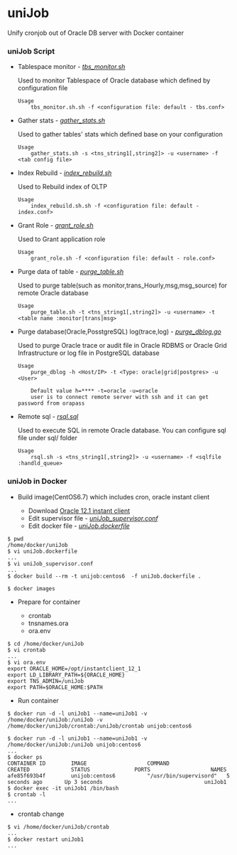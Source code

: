 # uniJob
Unify cronjob out of Oracle DB server with Docker container
 
### uniJob Script

* Tablespace monitor - *[tbs_monitor.sh](tbs_monitor.sh)*

	Used to monitor Tablespace of Oracle database which defined by configuration file  
	
	```
	Usage
		tbs_monitor.sh.sh -f <configuration file: default - tbs.conf>
	```
	
* Gather stats - *[gather_stats.sh](gather_stats.sh)*

	Used to gather tables' stats which defined base on your configuration
	
	```
	Usage
		gather_stats.sh -s <tns_string1[,string2]> -u <username> -f <tab config file>
	```
	
* Index Rebuild - *[index_rebuild.sh](index_rebuild.sh)*
	
	Used to Rebuild index of OLTP
	
	```
	Usage
		index_rebuild.sh.sh -f <configuration file: default - index.conf>
	```
	
* Grant Role - *[grant_role.sh](grant_role.sh)*

	Used to Grant application role
	
	```
	Usage 
		grant_role.sh -f <configuration file: default - role.conf>
	```
	
* Purge data of table - *[purge_table.sh](purge_table.sh)*

	Used to purge table(such as monitor,trans_Hourly,msg,msg_source) for remote Oracle database 
	
	```	
	Usage
		purge_table.sh -t <tns_string1[,string2]> -u <username> -t <table name :monitor|trans|msg>
	```
	
* Purge database(Oracle,PosstgreSQL) log(trace,log) - *[purge_dblog.go](purge_dblog.go)*

	Used to purge Oracle trace or audit file in Oracle RDBMS or Oracle Grid Infrastructure or log file in PostgreSQL database
	
	```
	Usage
		purge_dblog -h <Host/IP> -t <Type: oracle|grid|postgres> -u <User>
		
		Default value h=**** -t=oracle -u=oracle   
		user is to connect remote server with ssh and it can get password from orapass
	```	
* Remote sql - *[rsql.sql](rsql.sh)*
	
	Used to execute SQL in remote Oracle database. You can configure sql file under sql/ folder
	
	```
	Usage
		rsql.sh -s <tns_string1[,string2]> -u <username> -f <sqlfile :handld_queue>
	```
	
### uniJob in Docker

* Build image(CentOS6.7) which includes cron, oracle instant client

	- Download [Oracle 12.1 instant client](http://www.oracle.com/technetwork/topics/linuxx86-64soft-092277.html)
	- Edit supervisor file - *[uniJob_supervisor.conf](uniJob_supervisor.conf)*
	- Edit docker file - *[uniJob.dockerfile](uniJob.dockerfile)*
	
```command
$ pwd
/home/docker/uniJob
$ vi uniJob.dockerfile
...
$ vi uniJob_supervisor.conf
...
$ docker build --rm -t unijob:centos6  -f uniJob.dockerfile .

$ docker images

```

* Prepare for container

	- crontab
	- tnsnames.ora
	- ora.env
	
```command
$ cd /home/docker/uniJob
$ vi crontab
...
$ vi ora.env
export ORACLE_HOME=/opt/instantclient_12_1
export LD_LIBRARY_PATH=${ORACLE_HOME}
export TNS_ADMIN=/uniJob
export PATH=$ORACLE_HOME:$PATH
```

* Run container

```linux
$ docker run -d -l uniJob1 --name=uniJob1 -v /home/docker/uniJob:/uniJob -v /home/docker/uniJob/crontab:/uniJob/crontab unijob:centos6 

$ docker run -d -l uniJob1 --name=uniJob1 -v /home/docker/uniJob:/uniJob unijob:centos6 
...
$ docker ps 
CONTAINER ID        IMAGE                   COMMAND                  CREATED             STATUS              PORTS                   NAMES
afe85f693b4f        unijob:centos6          "/usr/bin/supervisord"   5 seconds ago       Up 3 seconds                                uniJob1
$ docker exec -it uniJob1 /bin/bash
$ crontab -l
...
```

* crontab change

```shell
$ vi /home/docker/uniJob/crontab
...
$ docker restart uniJob1
...
```


